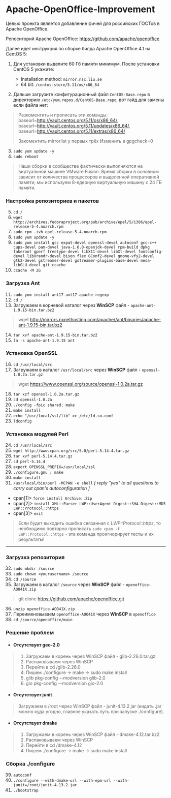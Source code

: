 # Apache-OpenOffice-Improvement
Целью проекта является добавление фичей для российских ГОСТов в Apache OpenOffice.

Репоситорий Apache OpenOffice: https://github.com/apache/openoffice

Далее идет инструкция по сборке билда Apache OpenOffice 4.1 на CentOS 5:
1. Для установки выделите 60 Гб памяти минимум. После установки CentOS 5 укажите:
    - Installation method: `mirror.nsc.liu.se` 
    - 64 bit: `/centos-store/5.11/os/x86_64`

2. Дальше загрузите конфигурационный файл `CentOS-Base.repo` в директорию `/etc/yum.repos.d/CentOS-Base.repo`, вот гайд для замены если файла нет:
>	Разкоментить и прописать эти команды:
>	baseurl=http://vault.centos.org/5.11/os/x86_64/,
>	baseurl=http://vault.centos.org/5.11/updates/x86_64/,
>	baseurl=http://vault.centos.org/5.11/extras/x86_64/
>	
>	Закоментить mirrorlist у первых трёх
>	Изменить в gpgcheck=0

3. `sudo yum update -y`
4. `sudo reboot`

>Наши сборки в сообществе фактически выполняются на виртуальной машине VMware Fusion. Время сборки в основном зависит от количества процессоров и выделенной оперативной памяти; мы используем 8-ядерную виртуальную машину с 24 ГБ памяти.
### Настройка репозиториев и пакетов
5. `cd /`
6.  `wget http://archives.fedoraproject.org/pub/archive/epel/5/i386/epel-release-5-4.noarch.rpm`
7.  `sudo rpm -ivh epel-release-5-4.noarch.rpm`
8.  `sudo yum update -y`
9. `sudo yum install gcc expat-devel openssl-devel autoconf gcc-c++ cups-devel pam-devel java-1.6.0-openjdk-devel rpm-build dpkg fakeroot gperf freetype-devel libX11-devel libXt-devel fontconfig-devel libXrandr-devel bison flex GConf2-devel gnome-vfs2-devel gtk2-devel gstreamer-devel gstreamer-plugins-base-devel mesa-libGLU-devel git ccache`
10. `ccache -M 2G`
### Загрузка Ant
11. `sudo yum install ant17 ant17-apache-regexp`
12. `cd /`
13. Загружаем в корневой каталог через **WinSCP** файл - `apache-ant-1.9.15-bin.tar.bz2`
>	wget http://mirrors.nxnethosting.com/apache//ant/binaries/apache-ant-1.9.15-bin.tar.bz2
14. `tar xvf apache-ant-1.9.15-bin.tar.bz2`
15. `ln -s apache-ant-1.9.15 ant`
### Установка OpenSSL
16. `cd /usr/local/src`
17. Загружаем в каталог `/usr/local/src` через **WinSCP** файл - `openssl-1.0.2a.tar.gz`
>	wget https://www.openssl.org/source/openssl-1.0.2a.tar.gz
18. `tar xzf openssl-1.0.2a.tar.gz`
19. `cd openssl-1.0.2a`
20. `./config -fpic shared; make`
21. `make install`
22. `echo "/usr/local/ssl/lib" >> /etc/ld.so.conf`
23. `ldconfig`
### Установка модулей Perl
24. `cd /usr/local/src`
25. `wget http://www.cpan.org/src/5.0/perl-5.14.4.tar.gz`
26. `tar xvf perl-5.14.4.tar.gz`
27. `cd perl-5.14.4`
28. `export OPENSSL_PREFIX=/usr/local/ssl`
29. `./configure.gnu ; make`
30. `make install`
31. `/usr/local/bin/perl -MCPAN -e shell`
      *[ reply "yes" to all questions to carry out cpan's autoconfiguration ]*
  * cpan[1]> `force install Archive::Zip`
  * cpan[2]> `install XML::Parser LWP::UserAgent Digest::SHA Digest::MD5 LWP::Protocol::https`
  * cpan[3]> `exit`

>Если будет выходить ошибка связанная с *LWP::Protocol::https*, то необходимо повторно прописать `sudo cpan -f LWP::Protocol::https` - эта команда проигнорирует тесты и их результаты!

---
### Загрузка репозитория
32. `sudo mkdir /source`
33. `sudo chown <yourusername> /source`
34. `cd /source`
35. Загружаем в каталог `/source` через **WinSCP** файл - `openoffice-AOO41X.zip`
>	git clone https://github.com/apache/openoffice.git
36. `unzip openoffice-AOO41X.zip`
37. Переименовываем `openoffice-AOO41X` через **WinSCP** в `openoffice`
38. `cd /source/openoffice/main`

### Решение проблем
* #### Отсутствует geo-2.0
>	1. Загружаем в корень через WinSCP файл - glib-2.26.0.tar.gz
>	2. Распаковываем через WinSCP
>	3. Перейти в cd /glib-2.26.0
>	4. Пишем ./configure -> make -> sudo make install
>	5. glib pkg-config --modversion glib-2.0
>	6. gio pkg-config --modversion gio-2.0
* #### Отсутствует junit
>	Загружаем в /root через WinSCP файл - junit-4.13.2.jar (кидать .jar можно куда угодно, главное указать путь при запуске ./configure).
* #### Отсутствует dmake
>	1. Загружаем в корень через WinSCP файл - dmake-4.12.tar.bz2
>	2. Распаковываем через WinSCP
>	3. Перейти в cd /dmake-4.12
>	4. Пишем ./configure -> make -> sudo make install
### Сборка ./configure
39. `autoconf`
40. `./configure --with-dmake-url --with-epm-url --with-junit=/root/junit-4.13.2.jar`
41. `./bootstrap`
